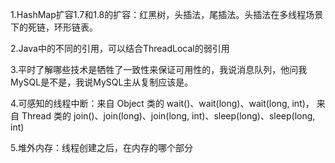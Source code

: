 1.HashMap扩容1.7和1.8的扩容：红黑树，头插法，尾插法。头插法在多线程场景下的死链，环形链表。

2.Java中的不同的引用，可以结合ThreadLocal的弱引用

3.平时了解哪些技术是牺牲了一致性来保证可用性的，我说消息队列，他问我MySQL是不是，我说MySQL主从复制应该是。

4.可感知的线程中断：来自 Object 类的 wait()、wait(long)、wait(long, int)，
                    来自 Thread 类的 join()、join(long)、join(long, int)、sleep(long)、sleep(long, int)

5.堆外内存：线程创建之后，在内存的哪个部分